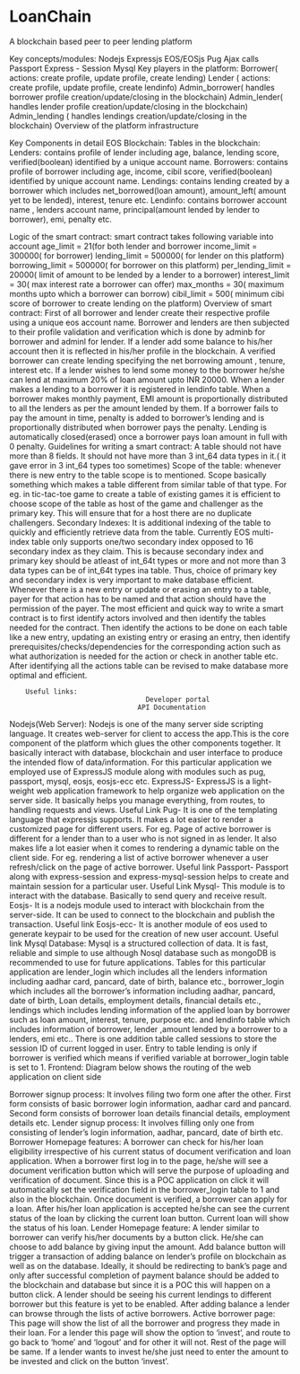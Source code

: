 # LoanChain
A blockchain based peer to peer lending platform

Key concepts/modules:
Nodejs
Expressjs
EOS/EOSjs
Pug
Ajax calls
Passport
Express - Session
Mysql
Key players in the platform:
Borrower( actions: create profile, update profile, create lending)
Lender ( actions: create profile, update profile, create lendinfo)
Admin_borrower( handles borrower profile creation/update/closing in the blockchain)
Admin_lender( handles lender profile creation/update/closing in the blockchain)
Admin_lending ( handles lendings creation/update/closing in the blockchain)
Overview of the platform infrastructure
          



Key Components in detail
EOS Blockchain:
              Tables in the blockchain:
Lenders: contains profile of lender including age, balance, lending score, verified(boolean) identified by a unique account name.
Borrowers: contains profile of borrower including age, income, cibil score, verified(boolean) identified by unique account name. 
Lendings: contains lending created by a borrower which includes net_borrowed(loan amount), amount_left( amount yet to be lended), interest, tenure etc.
Lendinfo: contains borrower account name , lenders account name, principal(amount lended by lender to borrower), emi, penalty etc.

  Logic of the smart contract: smart contract takes following variable into  
              account 
age_limit = 21(for both lender and borrower
income_limit = 300000( for borrower)
lending_limit = 500000( for lender on this platform)
borrowing_limit = 500000( for borrower on this platform)
per_lending_limit = 20000( limit of amount to be lended by a lender to a borrower)
interest_limit = 30( max interest rate a borrower can offer)
max_months = 30( maximum months upto which a borrower can borrow)
cibil_limit = 500( minimum cibi score of borrower to create lending on the platform)
Overview of smart contract: 
First of all borrower and lender create their respective profile using a unique eos account name. Borrower and lenders are then subjected to their profile validation and verification which is done by adminb for borrower and adminl for lender. If a lender add some balance to his/her account then it is reflected in his/her profile in the blockchain.  A verified borrower can create lending specifying the net borrowing amount , tenure, interest etc. If a lender wishes to lend some money to the borrower he/she can lend at maximum 20% of loan amount upto INR 20000. When a lender makes a lending to a borrower it is registered in lendinfo table. When a borrower makes monthly payment, EMI amount is proportionally distributed to all the lenders as per the amount lended by them. If a borrower fails to pay the amount in time, penalty is  added to borrower’s lending and is proportionally distributed when borrower pays the penalty. Lending is automatically closed(erased) once a borrower pays loan amount in full with 0 penalty.
Guidelines for writing a smart contract:
A table should not have more than 8 fields. It should not have more than 3 int_64 data types in it.( it gave error in 3 int_64 types too sometimes)
Scope of the table: whenever there is new entry to the table scope is to mentioned. Scope basically something which makes a table different from similar table of that type. For eg. in tic-tac-toe game to create a table of existing games it is efficient to choose scope of the table as host of the game and challenger as the primary key. This will ensure that for a host there are no duplicate challengers.
Secondary Indexes: It is additional indexing of the table to quickly and efficiently retrieve data from the table. Currently EOS multi-index table only supports one/two secondary index opposed to 16 secondary index as they claim. This is because secondary index and primary key should be atleast of int_64t types or more and not more than 3 data types can be of int_64t types ina table. Thus, choice of primary key and secondary index is very important to make database efficient.
Whenever there is a new entry or update or erasing an entry to a table, payer for that action has to be named and that action should have the permission of the payer.
The most efficient and quick way to write a smart contract is to first identify actors involved and then identify the tables needed for the contract. Then identify the actions to be done on each table like a new entry, updating an existing entry or erasing an entry, then identify prerequisites/checks/dependencies for the corresponding action such as what authorization is needed for the action or check in another table etc. After identifying all the actions table can be revised to make database more optimal and efficient.
              
        Useful links:
                                      Developer portal
                                    API Documentation

Nodejs(Web Server): Nodejs is one of the many server side scripting language. It creates web-server for client to access the app.This is the core component of the platform which glues the other components together. It basically interact with database, blockchain and user interface to produce the intended flow of data/information. For this particular application we employed use of ExpressJS module along with modules such as pug, passport, mysql, eosjs, eosjs-ecc etc.
ExpressJS- ExpressJS is a light-weight web application framework to help organize web application on the server side. It basically helps you manage everything, from routes, to handling requests and views. Useful Link
Pug- It is one of the templating language that expressjs supports. It makes a lot easier to render a customized page for different users. For eg. Page of active borrower is different for a lender than to a user who is not signed in as lender. It also makes life a lot easier when it comes to rendering a dynamic table on the client side. For eg. rendering a list of active borrower whenever a user refresh/click on the page of active borrower. Useful link
Passport- Passport along with express-session and express-mysql-session helps to create and maintain session for a particular user.  Useful Link
Mysql- This module is to interact with the database. Basically to send query and receive result.
Eosjs- It is a nodejs module used to interact with blockchain from the server-side. It can be used to connect to the blockchain and publish the transaction. Useful link
Eosjs-ecc- It is another module of eos used to generate keypair to be used for the creation of new user account. Useful link
Mysql Database: Mysql is a structured collection of data. It is fast, reliable and simple to use although Nosql database such as mongoDB is recommended to use for future applications. Tables for this particular application are lender_login which includes all the lenders information including aadhar card, pancard, date of birth, balance etc., borrower_login which includes all the borrower’s information including aadhar, pancard, date of birth, Loan details, employment details, financial details etc., lendings which includes lending information  of the applied loan by borrower such as loan amount, interest, tenure, purpose etc. and lendinfo table which includes information of borrower, lender ,amount lended by a borrower to a lenders, emi etc.. There is one addition table called sessions to store the session ID of current logged in user. Entry to table lending is only if borrower is verified which means if verified variable at borrower_login table is set to 1.
Frontend: Diagram below shows the routing of the web application on client side



Borrower signup process: It involves filing two form one after the other. First form consists of basic borrower login information, aadhar card and pancard. Second form consists of borrower loan details financial details, employment details etc. 
Lender signup process: It involves filling only one from consisting of lender’s login information, aadhar, pancard, date of birth etc.
Borrower Homepage features: A borrower can check for his/her loan eligibility irrespective of his current status of document verification and loan application. When a borrower first log in to the page, he/she will see a document verification button which will serve the purpose of uploading and verification of document. Since this is a POC application on click it will automatically set the verification field in the borrower_login table to 1 and also in the blockchain. Once document is verified, a borrower can apply for a loan. After his/her loan application is accepted he/she can see the current status of the loan by clicking the current loan button. Current loan will show the status of his loan.
Lender Homepage feature: A lender similar to borrower can verify his/her documents by a button click. He/she can choose to add balance by giving input the amount. Add balance button will trigger a transaction of adding balance on lender’s profile on blockchain as well as on the database. Ideally, it should be redirecting to bank’s page and only after successful completion of payment balance should be added to the blockchain and database but since it is a POC this will happen on a button click. A lender should be seeing his current lendings to different borrower but this feature is yet to be enabled. After adding balance a lender can browse through the lists of active borrowers. 
Active borrower page: This page will show the list of all the borrower and progress they made in their loan. For a lender this page will show the option to ‘invest’, and route to go back to ‘home’ and ‘logout’ and for other it will not. Rest of the page will be same. If a lender wants to invest he/she just need to enter the amount to be invested and click on the button ‘invest’. 





